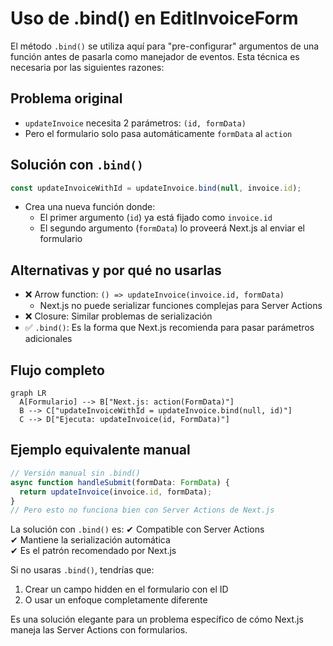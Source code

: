 # Uso de .bind() en EditInvoiceForm

El método `.bind()` se utiliza aquí para "pre-configurar" argumentos de una función antes de pasarla como manejador de eventos. Esta técnica es necesaria por las siguientes razones:

## Problema original
- `updateInvoice` necesita 2 parámetros: `(id, formData)`
- Pero el formulario solo pasa automáticamente `formData` al `action`

## Solución con `.bind()`
```typescript
const updateInvoiceWithId = updateInvoice.bind(null, invoice.id);
```
- Crea una nueva función donde:
  - El primer argumento (`id`) ya está fijado como `invoice.id`
  - El segundo argumento (`formData`) lo proveerá Next.js al enviar el formulario

## Alternativas y por qué no usarlas
- ❌ Arrow function: `() => updateInvoice(invoice.id, formData)`
  - Next.js no puede serializar funciones complejas para Server Actions
- ❌ Closure: Similar problemas de serialización
- ✅ `.bind()`: Es la forma que Next.js recomienda para pasar parámetros adicionales

## Flujo completo
```mermaid
graph LR
  A[Formulario] --> B["Next.js: action(FormData)"]
  B --> C["updateInvoiceWithId = updateInvoice.bind(null, id)"]
  C --> D["Ejecuta: updateInvoice(id, FormData)"]
```



## Ejemplo equivalente manual
```typescript
// Versión manual sin .bind()
async function handleSubmit(formData: FormData) {
  return updateInvoice(invoice.id, formData);
}
// Pero esto no funciona bien con Server Actions de Next.js
```

La solución con `.bind()` es:
✔ Compatible con Server Actions  
✔ Mantiene la serialización automática  
✔ Es el patrón recomendado por Next.js  

Si no usaras `.bind()`, tendrías que:
1. Crear un campo hidden en el formulario con el ID
2. O usar un enfoque completamente diferente

Es una solución elegante para un problema específico de cómo Next.js maneja las Server Actions con formularios.